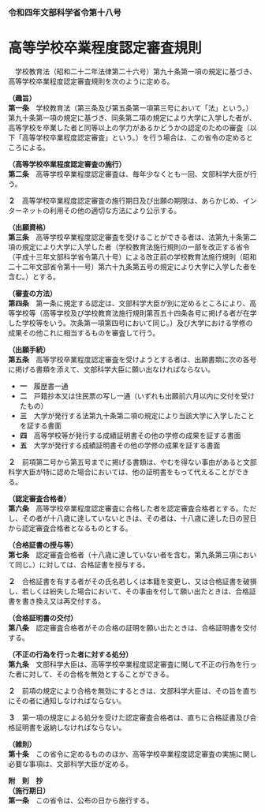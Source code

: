 ### 令和四年文部科学省令第十八号  
# 高等学校卒業程度認定審査規則  
　学校教育法（昭和二十二年法律第二十六号）第九十条第一項の規定に基づき、高等学校卒業程度認定審査規則を次のように定める。  
  
**（趣旨）**  
**第一条**　学校教育法（第三条及び第五条第一項第三号において「法」という。）第九十条第一項の規定に基づき、同条第二項の規定により大学に入学した者が、高等学校を卒業した者と同等以上の学力があるかどうかの認定のための審査（以下「高等学校卒業程度認定審査」という。）を行う場合は、この省令の定めるところによる。  
  
**（高等学校卒業程度認定審査の施行）**  
**第二条**　高等学校卒業程度認定審査は、毎年少なくとも一回、文部科学大臣が行う。  
  
**２**　高等学校卒業程度認定審査の施行期日及び出願の期限は、あらかじめ、インターネットの利用その他の適切な方法により公示する。  
  
**（出願資格）**  
**第三条**　高等学校卒業程度認定審査を受けることができる者は、法第九十条第二項の規定により大学に入学した者（学校教育法施行規則の一部を改正する省令（平成十三年文部科学省令第八十号）による改正前の学校教育法施行規則（昭和二十二年文部省令第十一号）第六十九条第五号の規定により大学に入学した者を含む。）とする。  
  
**（審査の方法）**  
**第四条**　第一条に規定する認定は、文部科学大臣が別に定めるところにより、高等学校等（高等学校及び学校教育法施行規則第百五十四条各号に掲げる者が在学した学校等をいう。次条第一項第四号において同じ。）及び大学における学修の成果その他これに相当するものを審査して行う。  
  
**（出願手続）**  
**第五条**　高等学校卒業程度認定審査を受けようとする者は、出願書類に次の各号に掲げる書類を添えて、文部科学大臣に願い出なければならない。  
* **一**　履歴書一通  
* **二**　戸籍抄本又は住民票の写し一通（いずれも出願前六月以内に交付を受けたもの）  
* **三**　大学が発行する法第九十条第二項の規定により当該大学に入学したことを証する書面  
* **四**　高等学校等が発行する成績証明書その他の学修の成果を証する書面  
* **五**　大学が発行する成績証明書その他の学修の成果を証する書面  
  
**２**　前項第二号から第五号までに掲げる書類は、やむを得ない事由があると文部科学大臣が特に認めた場合においては、他の証明書をもって代えることができる。  
  
**（認定審査合格者）**  
**第六条**　高等学校卒業程度認定審査に合格した者を認定審査合格者とする。ただし、その者が十八歳に達していないときは、その者は、十八歳に達した日の翌日から認定審査合格者となるものとする。  
  
**（合格証書の授与等）**  
**第七条**　認定審査合格者（十八歳に達していない者を含む。第九条第三項において同じ。）に対しては、合格証書を授与する。  
  
**２**　合格証書を有する者がその氏名若しくは本籍を変更し、又は合格証書を破損し、若しくは紛失した場合において、その事由を付して願い出たときは、合格証書を書き換え又は再交付する。  
  
**（合格証明書の交付）**  
**第八条**　認定審査合格者がその合格の証明を願い出たときは、合格証明書を交付する。  
  
**（不正の行為を行った者に対する処分）**  
**第九条**　文部科学大臣は、高等学校卒業程度認定審査に関して不正の行為を行った者に対して、その合格を無効とすることができる。  
  
**２**　前項の規定により合格を無効にするときは、文部科学大臣は、その旨を直ちにその者に通知しなければならない。  
  
**３**　第一項の規定による処分を受けた認定審査合格者は、直ちに合格証書及び合格証明書を返納しなければならない。  
  
**（雑則）**  
**第十条**　この省令に定めるもののほか、高等学校卒業程度認定審査の実施に関し必要な事項は、文部科学大臣が定める。  
  
**附　則　抄**  
**（施行期日）**  
**第一条**　この省令は、公布の日から施行する。  
  
